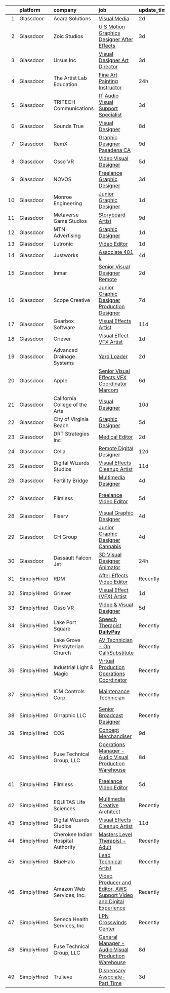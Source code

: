 

|    | platform    | company                            | job                                                                                                                                                                                                                                                                                                                                                                                                                                                                                                                                                                                                                                                                                                                                                                                                                                                                                                                                                                                                                                                                                                                                                                                                                                                                                                                                                                                                     | update_time   | location                    |
|---:|:------------|:-----------------------------------|:--------------------------------------------------------------------------------------------------------------------------------------------------------------------------------------------------------------------------------------------------------------------------------------------------------------------------------------------------------------------------------------------------------------------------------------------------------------------------------------------------------------------------------------------------------------------------------------------------------------------------------------------------------------------------------------------------------------------------------------------------------------------------------------------------------------------------------------------------------------------------------------------------------------------------------------------------------------------------------------------------------------------------------------------------------------------------------------------------------------------------------------------------------------------------------------------------------------------------------------------------------------------------------------------------------------------------------------------------------------------------------------------------------|:--------------|:----------------------------|
|  1 | Glassdoor   | Acara Solutions                    | [Visual Media](https://www.glassdoor.com/partner/jobListing.htm?pos=106&ao=1110586&s=58&guid=000001829b22d17889136d00948215e9&src=GD_JOB_AD&t=SR&vt=w&ea=1&cs=1_8290de46&cb=1660460126993&jobListingId=1008067654089&cpc=0C139D4CAD5A6DB2&jrtk=3-0-1gadi5kd7gspa801-1gadi5kdlgrjc800-df37b01cd17ce087--6NYlbfkN0BQuJXpfawXtfhwzLerQhC04iCxGrelUvn_xttDeop7CMmG32gURwRx4iGHpLJxSZDkj5w5v8cQYKKKF4THvNBfRhhxjn5mCvakiEH_xEwqv3XTPNMRvyXBmAL4ZkiWMOAqwUZT4Q2TN9DH0zzrldJphsBH4S4r--pWBZ6qQrRAGF0OD7YloxpO44026SAoyiW1w2sKpVHQEkObEzP0Zeuanz6o4WA34tD7lGmb58tvhCOuetgz22SkniGen4egcdPNUdD5h_W17qbRgQc_il8skD_KZrQK5WZGbfusLULG9XQASsBaAwVBqYjOdE7QaxCgc5AfV5A7Wr6IxizLhAXfdxEwRLgMWDRSVyaV8OhBcTO04g6XVBQVx6ZbRsX9hvH7NwCi1EU72fbTBvQgaa5o4MAWXciNVgz-jrld0b_l3IbWlDoYkDQxJsETQfqxDSU1A9MgwYsOeBzI7lXSMPr_OAjBjq3QgLX84EaC21SelO5SrZG1k066gIB1dtzX3T_TQotGytKPVDCMR3DoRMFeID26l96fp4RVs-j8UpjHNHvUDU7LVNSnxsZMAWOeEWlvl5Tot0kcSYWP5nmHofaO34xNrahLqqjn0zDkIhGmZWOK2qKcS_jDvvvmvkIijB9sVLGjJMWonfDW1MtqYG--2nKj7HJXjXmHmW3NtO3IcuQ3rrulWX7mPq2HoyhI7dscSPfgZCkqV_R79e7CcJk_CXXyJSZUHLiyKYnmLBWTvr9X6ohiTHgS)                                                                                                                                                                                                                                                                                                 | 2d            | Owego, NY                   |
|  2 | Glassdoor   | Zoic Studios                       | [U S  Motion Graphics Designer  After Effects ](https://www.glassdoor.com/partner/jobListing.htm?pos=117&ao=1136043&s=58&guid=000001829b22d17889136d00948215e9&src=GD_JOB_AD&t=SR&vt=w&ea=1&cs=1_6d250e09&cb=1660460126995&jobListingId=1008066237945&jrtk=3-0-1gadi5kd7gspa801-1gadi5kdlgrjc800-799a667169874585-)                                                                                                                                                                                                                                                                                                                                                                                                                                                                                                                                                                                                                                                                                                                                                                                                                                                                                                                                                                                                                                                                                     | 3d            | Remote                      |
|  3 | Glassdoor   | Ursus  Inc                         | [Visual Designer   Art Director](https://www.glassdoor.com/partner/jobListing.htm?pos=108&ao=1110586&s=58&guid=000001829b22d17889136d00948215e9&src=GD_JOB_AD&t=SR&vt=w&ea=1&cs=1_7f469030&cb=1660460126994&jobListingId=1008065843940&cpc=47CFDC01B3F81FAC&jrtk=3-0-1gadi5kd7gspa801-1gadi5kdlgrjc800-4625bd54921741d6--6NYlbfkN0CT8vBT9H5mqECx2dfLV_FONLPDKpIRssxVwtj05Tmm4rA5I0VNOPdM1oYsK66ov5rR-0llSTGPp7A0MuXqOESjJOYDoyszYhL5hevKc6aJI-8zFdopCCHYxAjiNc6fCTmDxk_9CQhZLa4Mjo8YTYTXE-rjr3tqI_e9km63Kf_7W1EAsBZqyC9tu-dSHS21xu6IwyIOmZcKwj3yFswXqjAWZIJEbZKyTYJrAI9B_K5P9tLEhWFIvRIZtVujLHGW_yZZIdh5ZECQF3TOlpjKUNlamMzU6Cu1iK0o-uR4R5xydMxXG-9mwJX2yGSovpWot806F-3Or3B3kzlzmbk4pLrv-X9Xb1RT_LUr-yTrIjpqRLMB9gFVetqYP51CRqwrlCYxGSHPjYsO_yzuNGBwlUFDUWMQcGyK34vIZkE_9znCdVZKysAHUR5d30XmnP68LkeeVg-a5NQ-OIaT60UR312s4kDfxgxTLVdhah4NixJ32Fcy-sy9luhrz4aC9N0ngrEJXSOpUrwt4vrTylMrscT-uLu1UeK-vEjOlo4QR6i415PTspkvJwsnOYwbTKoRQsU6GxzPtMdR77W4GdkP6_I3qL9nI7_hbNJyBr0jR0637Q9P89aMaKsJjAAe0mrSVqnNxQJx5P-UoCp93z7cuOtMkd1vpx0fYIqMpI7SBnF0cuSqiDMVFUWEbpSG2GbvqOjuMBhDCM7d1oFxEMoD-sG2fCXrWbAHZoyLeJMTRT-cyBXEa_GUCZfxXUSNPRawg97-wNwna01WV0-rKra2GOnVXeFbnP3DkQNg76JqhE-wMY3Q5hMZO1JC8lRc7WcOSiX9Ys8Zy_x75m_OaSP4D_7mZgCMjhmCp2oZM0NOEO0knP4Z5OCZU_Mm7t765UOd7CmE-rmmFXQHITeE06rw4s2mPLJgb-BGPBAARtKATdWQWpBVj8axAQlz6tRjou3P0cQz_rT2_S8L_wPAc32Ci1I0TooLlIfR99DeayLDHx0tyiaIcgLKfu6bT2GNhmaXKhc%3D) | 3d            | Berkeley, CA                |
|  4 | Glassdoor   | The Artist Lab   Education         | [Fine Art Painting Instructor](https://www.glassdoor.com/partner/jobListing.htm?pos=102&ao=1110586&s=58&guid=000001829b22d17889136d00948215e9&src=GD_JOB_AD&t=SR&vt=w&ea=1&cs=1_a3170965&cb=1660460126993&jobListingId=1008069936081&cpc=BBD63848FB84346C&jrtk=3-0-1gadi5kd7gspa801-1gadi5kdlgrjc800-c084606c8864876a--6NYlbfkN0Be4xzmMLs6_EKcUEgzkVLSbY6hu919J-DWUVXMXQhx5MBrUTsJQamgEmmybZ6mgEPyeR3AhFk4OnsR0NXhVkXeGPLGahtc83ze0jxYaD7KMulHYi61Sfm-1ZFn10tS5F-AJZfiaKvsSYvcu2_ipfjwN9ywU_bto3yTjqdVpdm6DebRTO28viUgFWBZ2pLN53zxVkaLmeXMQKxCGETFP_GZTx-QswfrGUiQKKXWLKfTO_bt073laVgY1QXzIWtmvp_z13rCItMvqUrsAyE30U59FOrk5T9ZZNx_0Xf64xVFW07DmWtqiYCI18shbT-ukk4CJwy2W_LMER2flVZwmgAWTUTV2DAU7Q4o-r1tl-ryL0ExS4p5ixQJgraCaYqzRfJkPqvp3l7yGjlVI7IqP1jPl-ygaIdq9TOmOXQAJYNw8jpyZT9g70qmooLSNxpYnGIr54T3wifipzcFGe0xgA03R7u_tBwNZlJj5rvNn7QJywrwKFByVyEOjXmfRueenLHS1RnM1flXgQ%3D%3D)                                                                                                                                                                                                                                                                                                                                                                                                                                                                                                                     | 24h           | Los Angeles, CA             |
|  5 | Glassdoor   | TRITECH Communications             | [IT Audio Visual Support Specialist](https://www.glassdoor.com/partner/jobListing.htm?pos=126&ao=1136043&s=58&guid=000001829b22d17889136d00948215e9&src=GD_JOB_AD&t=SR&vt=w&ea=1&cs=1_3a98a64e&cb=1660460126996&jobListingId=1008064798184&jrtk=3-0-1gadi5kd7gspa801-1gadi5kdlgrjc800-a765c7ab98832c5a-)                                                                                                                                                                                                                                                                                                                                                                                                                                                                                                                                                                                                                                                                                                                                                                                                                                                                                                                                                                                                                                                                                                | 3d            | Skillman, NJ                |
|  6 | Glassdoor   | Sounds True                        | [Visual Designer](https://www.glassdoor.com/partner/jobListing.htm?pos=129&ao=1136043&s=58&guid=000001829b22d17889136d00948215e9&src=GD_JOB_AD&t=SR&vt=w&ea=1&cs=1_8f7c27d2&cb=1660460126996&jobListingId=1008055175908&jrtk=3-0-1gadi5kd7gspa801-1gadi5kdlgrjc800-33efd2b5586d880d-)                                                                                                                                                                                                                                                                                                                                                                                                                                                                                                                                                                                                                                                                                                                                                                                                                                                                                                                                                                                                                                                                                                                   | 8d            | Louisville, CO              |
|  7 | Glassdoor   | RemX                               | [Graphic Designer   Pasadena  CA](https://www.glassdoor.com/partner/jobListing.htm?pos=109&ao=1110586&s=58&guid=000001829b22d17889136d00948215e9&src=GD_JOB_AD&t=SR&vt=w&ea=1&cs=1_1cb67f08&cb=1660460126994&jobListingId=1008053779643&cpc=3BA4CE39D5B5DEF5&jrtk=3-0-1gadi5kd7gspa801-1gadi5kdlgrjc800-a96380d7bc73dec3--6NYlbfkN0CuHSGuDApGVPx9cXRLGO-izRoRBHVZoe6qYcOHefrkjjayppeLopH22wnTycBj1L6LXrLqWTTJdDmGnFVSEGp9IhwGEdjt4AvdVwwUogM2B-zwsEoC0u5CGbge7Ca52KXjHZ-uRiV6o7wx6_JAg2eUiDFZoI81J6OhRRkLwv_7_RYUkxKPEcbKWkDd_ydYBfhJmr3LMUzri4WVCGZBU4_pS8ENMUKvO07GjwtJc3Bc9x0BH_ZJcSwW5ivO_LQUD18XpVIk5o1d8sfn5pVh-7ytIYmlUc2VEagH1giN-91Jg00JuxSSFj6qLPv17WQMjK-1aQeJEkWNLnHJ-352uWvm9EK727slaqLIekGFvk8CVTdSzcNu9G0mXkpHj-01fCAAUGTEz242jocGCt-Y-vquqOB4MWS3_B_EYKpwDZBwzbQfd5lSbqZK-gACStyYUetozu33JgfQ08ZnSZ36NY7P5BKBZ0OqvTESv7czhVg2OBjcRhdHIUsTf-fDdaPfc-HlXI6BFPIygCT8CR-camensKqMSxq82FOaDKFy4U0dy7Zkx3ACEmocm6dLE8l6oHzwdvp9bPombZydOX0xQBZyBrGoFRAixRRdSDcSl_3C0FDge9H03Tp-ruyIbCFXb_LBkfmQ1Zpg_RG1SUb9RxIVaQejolIgqLkbZquUA0UEr9-2p5ND3wLOHs1ajLP__aiZNvvLQ6x_s_RuGc65btVgx0KOf_W6n3LkEWPvmBR9HrLTN26pYaLZaOQ9Jm6qepeMosjGzBM6OA4aPKr3at1vL-DRbjYSF-GL5LPvORgkpzkiTWUj9bYTQz-98i2kvTMW71RouHqLxwPp1KtwBeRF)                                                                                                                                                                              | 9d            | Pasadena, CA                |
|  8 | Glassdoor   | Osso VR                            | [Video   Visual Designer](https://www.glassdoor.com/partner/jobListing.htm?pos=118&ao=1136043&s=58&guid=000001829b22d17889136d00948215e9&src=GD_JOB_AD&t=SR&vt=w&cs=1_ee446fa0&cb=1660460126995&jobListingId=1008060844113&jrtk=3-0-1gadi5kd7gspa801-1gadi5kdlgrjc800-127e56c8cc765d37-)                                                                                                                                                                                                                                                                                                                                                                                                                                                                                                                                                                                                                                                                                                                                                                                                                                                                                                                                                                                                                                                                                                                | 5d            | Remote                      |
|  9 | Glassdoor   | NOVOS                              | [Freelance Graphic Designer](https://www.glassdoor.com/partner/jobListing.htm?pos=115&ao=1136043&s=58&guid=000001829b22d17889136d00948215e9&src=GD_JOB_AD&t=SR&vt=w&ea=1&cs=1_046d4f3c&cb=1660460126994&jobListingId=1008065569895&jrtk=3-0-1gadi5kd7gspa801-1gadi5kdlgrjc800-09234b0806d38a8a-)                                                                                                                                                                                                                                                                                                                                                                                                                                                                                                                                                                                                                                                                                                                                                                                                                                                                                                                                                                                                                                                                                                        | 3d            | Remote                      |
| 10 | Glassdoor   | Monroe Engineering                 | [Junior Graphic Designer](https://www.glassdoor.com/partner/jobListing.htm?pos=104&ao=1110586&s=58&guid=000001829b22d17889136d00948215e9&src=GD_JOB_AD&t=SR&vt=w&ea=1&cs=1_26ba2358&cb=1660460126993&jobListingId=1008068809703&cpc=1160948BCBA38B5B&jrtk=3-0-1gadi5kd7gspa801-1gadi5kdlgrjc800-e8d323f35f893a18--6NYlbfkN0Do849aQWqCKb02swueQfRJUjyf4EdRryNnpM2fm8I_n4Wg5djvxPkrWhSiTTkNC8FKLg_S4BW3VXqUjrniDP3h1QiX57_eO_Ke3IrCcEYoYK38_Njld6LV5rZEXbZFY5IwLdHk5MAOnfZ28QCfbg0yQ0m7U4xJPHOiTncqV3BXAQHSZ0quC3pqJPTltTa01NuZ_cPFBzE4dO64CSCmhIa0C70n3GeYiv201FxMc8aZn6Ci00V7mlXQbEHPj127crn1rO15FZtbEpC95A1kNId9DAPmjEoq6CZjsF0OSozMrO4dzpQRmYe0S3mdxK7JTqIfJ_uAKGh6zHCqfcr5EwP7mTkEA98_WOnlIUMTYpvF-YUg46SzG9hzqQv_vmsVMTBQNrOtGNAqCc-4LD-1gk9sZ4gk85OhGJqazFwCXqkvqGW_wBftgmuNWxU9Z-NEsBwa_VaHe0Jf17EYt7u00QZDr4j8BCk4i8mSlUgrLOYa-fbAqw100t4lKiTfF_Y0Xsg%3D)                                                                                                                                                                                                                                                                                                                                                                                                                                                                                                                                        | 1d            | Rochester Hills, MI         |
| 11 | Glassdoor   | Metaverse Game Studios             | [Storyboard Artist](https://www.glassdoor.com/partner/jobListing.htm?pos=123&ao=1136043&s=58&guid=000001829b22d17889136d00948215e9&src=GD_JOB_AD&t=SR&vt=w&ea=1&cs=1_de021872&cb=1660460126996&jobListingId=1008054365470&jrtk=3-0-1gadi5kd7gspa801-1gadi5kdlgrjc800-f1497150f3971ad6-)                                                                                                                                                                                                                                                                                                                                                                                                                                                                                                                                                                                                                                                                                                                                                                                                                                                                                                                                                                                                                                                                                                                 | 9d            | Remote                      |
| 12 | Glassdoor   | MTN Advertising                    | [Graphic Designer](https://www.glassdoor.com/partner/jobListing.htm?pos=103&ao=1110586&s=58&guid=000001829b22d17889136d00948215e9&src=GD_JOB_AD&t=SR&vt=w&ea=1&cs=1_8feda10f&cb=1660460126993&jobListingId=1008068802323&cpc=F7A2269C793D5877&jrtk=3-0-1gadi5kd7gspa801-1gadi5kdlgrjc800-d0bec0b7404ae4d7--6NYlbfkN0AOeIuK9-8ADZenXeT1ZsFAtli21XlCUU56_NV0m-COS6TIF2lLlI77ZE-W8MujsnpkM_4nE3tbr82moQv4yKq2mPz8_A-LPDfZWUP6PtpWW_iK1n3XUEc0I6m_x_GEiASy-QF4QeRU2eusvDItAAvrlUeXmLn74ajp_DJHIG6FhOwZdfL0FGcACG1JQOvZAn_xYrFW1jUeWpJEybkec7ak4UqRe-ruqAMir1oUSsui95g34YfgqvBGS8mwP8-IKaa2Hzz4GxX7jdHX0xwf_WRod047km2ubAEiRetWGgGn7smFvCn0shkyNXOoAQzsuDTGqZW0NmhC-HhQ3qA1WriZ6DVU5-GUzSh3_G401fuSzygBTy2icqpOl9r7OGF2E-nx7ZfTgelWz070N-iJ56jI-T4kLTEXFLjwQSw9n3GQ0t2rUb86IdH-yzQBjDsPNOYSbOZqj-fWRkdyd4JQogMPNDpe-ltDY26s11WBJGBZ1nxbeiyjn_h5)                                                                                                                                                                                                                                                                                                                                                                                                                                                                                                                                                             | 1d            | Satellite Beach, FL         |
| 13 | Glassdoor   | Lutronic                           | [Video Editor](https://www.glassdoor.com/partner/jobListing.htm?pos=127&ao=1136043&s=58&guid=000001829b22d17889136d00948215e9&src=GD_JOB_AD&t=SR&vt=w&ea=1&cs=1_5e0ca0fc&cb=1660460126996&jobListingId=1008068476627&jrtk=3-0-1gadi5kd7gspa801-1gadi5kdlgrjc800-4b6a2132ae3db397-)                                                                                                                                                                                                                                                                                                                                                                                                                                                                                                                                                                                                                                                                                                                                                                                                                                                                                                                                                                                                                                                                                                                      | 1d            | Remote                      |
| 14 | Glassdoor   | Justworks                          | [Associate  401 k ](https://www.glassdoor.com/partner/jobListing.htm?pos=125&ao=1136043&s=58&guid=000001829b22d17889136d00948215e9&src=GD_JOB_AD&t=SR&vt=w&ea=1&cs=1_3af4382e&cb=1660460126996&jobListingId=1008063731626&jrtk=3-0-1gadi5kd7gspa801-1gadi5kdlgrjc800-adf6420bb4e2770f-)                                                                                                                                                                                                                                                                                                                                                                                                                                                                                                                                                                                                                                                                                                                                                                                                                                                                                                                                                                                                                                                                                                                 | 4d            | New York, NY                |
| 15 | Glassdoor   | Inmar                              | [Senior Visual Designer   Remote](https://www.glassdoor.com/partner/jobListing.htm?pos=116&ao=1136043&s=58&guid=000001829b22d17889136d00948215e9&src=GD_JOB_AD&t=SR&vt=w&cs=1_b536e64d&cb=1660460126995&jobListingId=1008067099663&jrtk=3-0-1gadi5kd7gspa801-1gadi5kdlgrjc800-383c1a3261d54335-)                                                                                                                                                                                                                                                                                                                                                                                                                                                                                                                                                                                                                                                                                                                                                                                                                                                                                                                                                                                                                                                                                                        | 2d            | Remote                      |
| 16 | Glassdoor   | Scope Creative                     | [Junior Graphic Designer Production Designer](https://www.glassdoor.com/partner/jobListing.htm?pos=120&ao=1136043&s=58&guid=000001829b22d17889136d00948215e9&src=GD_JOB_AD&t=SR&vt=w&ea=1&cs=1_8fa1e452&cb=1660460126995&jobListingId=1008057295326&jrtk=3-0-1gadi5kd7gspa801-1gadi5kdlgrjc800-df76609bcd3fb119-)                                                                                                                                                                                                                                                                                                                                                                                                                                                                                                                                                                                                                                                                                                                                                                                                                                                                                                                                                                                                                                                                                       | 7d            | Remote                      |
| 17 | Glassdoor   | Gearbox Software                   | [Visual Effects Artist](https://www.glassdoor.com/partner/jobListing.htm?pos=112&ao=1136043&s=58&guid=000001829b22d17889136d00948215e9&src=GD_JOB_AD&t=SR&vt=w&ea=1&cs=1_5206ad28&cb=1660460126994&jobListingId=1008046736249&jrtk=3-0-1gadi5kd7gspa801-1gadi5kdlgrjc800-e2dbd4b4cea587a5-)                                                                                                                                                                                                                                                                                                                                                                                                                                                                                                                                                                                                                                                                                                                                                                                                                                                                                                                                                                                                                                                                                                             | 11d           | Frisco, TX                  |
| 18 | Glassdoor   | Griever                            | [Visual Effect  VFX  Artist](https://www.glassdoor.com/partner/jobListing.htm?pos=101&ao=1110586&s=58&guid=000001829b22d17889136d00948215e9&src=GD_JOB_AD&t=SR&vt=w&ea=1&cs=1_89e22f76&cb=1660460126993&jobListingId=1008068625454&cpc=A65DF3A704A48F9B&jrtk=3-0-1gadi5kd7gspa801-1gadi5kdlgrjc800-29ac0b1a56cac53b--6NYlbfkN0Cd5ZvLdai7cR0fypH5_WiGezUQesq24dbKuF0ly35yawptN0PyaNviVpHKbBe3ugWukrzwKYA4XcECSKKpv2F1kCjq4yLOiuzRdTD_65_pXT_po4pmgNHIlqZq9b5UfHgnO67kmOr_a3YVsTCDQzd0vrb7sw0ZryjJzXJpLbrMlGSzVSca-4hX3lMpdhUiX1_DButkdz-L6VmdEbEkfsh0CvSam0nObpowGwDYrvGR2NkjlV4qgfX8mg5IGW9CgdfobyhQJoeq-U8epJZugmdZc-38i8tBxVAXUGe1crD9L3P5c1Iy4-rl9-Ezwh4cIxfWaum_2yxMkRxNxvLf5LbBAUXjrnKWQsSWwzgBoFmiPH032JlmMeCFHoiVhedBpAdrs7v4n0Tg_uiYLsk9CGaogYYwjle1hCvzAyE-PrJCiNNP_mgAhYC0cn1dDXZf69u3Rd9pg4YTad4kiE3Kw7CGAdOUKwyDVBzGK87m-SHJQJG0_o3_-dKx9PiCz7H52P0%3D)                                                                                                                                                                                                                                                                                                                                                                                                                                                                                                                                     | 1d            | Remote                      |
| 19 | Glassdoor   | Advanced Drainage Systems          | [Yard Loader](https://www.glassdoor.com/partner/jobListing.htm?pos=110&ao=1110586&s=58&guid=000001829b22d17889136d00948215e9&src=GD_JOB_AD&t=SR&vt=w&ea=1&cs=1_9a1f9e50&cb=1660460126994&jobListingId=1008067199149&cpc=451933188B21919D&jrtk=3-0-1gadi5kd7gspa801-1gadi5kdlgrjc800-76845f8bb39f67fa--6NYlbfkN0AfGgGWXkGulFxTi1jEdQ6HSFOWeXz4F5c6rZubk9ceUSqZ6Cey-5WDHxZN19Sj3u4zwBBABEG6_7FFpEMES0vYmAvkRhd1qH4BX9OCtRduhQfyBxPrQGVL41wIAQWMm0rVKBOrQAq-bYDlcYpLwGSZhTA83NvKfMPX0T6X7e-vWQdUoE4WFn5kO9gXeeB8VvpX_oDfkS6mH7FzGXLSasjaK-fFhpX4yel6-7aLcmt2G0pNpMqoPIGs6Zup48baF452LtJvzcBFzRs3KyMBdseyAXvewhxgLACBdMWPe3UR5Ti0spFHJqMbg-hXu8tXrVMymz9P8aXUXzTc0a7kdNkApP1C-5Z0QJ-NRAlAQTJQqdAhs6nrlEm1Jbao4VdK_O6m69oVyQ9XEOSn4VOnn9TDiYgUn-hpvTLc1CZ3Tci59we8acSFfjV1rJJszSYClZ0aO4_P5McCDoru8MOjPf2iGESyhDXkCkwegLFZTOsDSZtAMb2_aX4IssfgYLKzcSVRsuQAKXYV2A%3D%3D)                                                                                                                                                                                                                                                                                                                                                                                                                                                                                                                                      | 2d            | Eagle Grove, IA             |
| 20 | Glassdoor   | Apple                              | [Senior Visual Effects  VFX  Coordinator  Marcom](https://www.glassdoor.com/partner/jobListing.htm?pos=121&ao=1136043&s=58&guid=000001829b22d17889136d00948215e9&src=GD_JOB_AD&t=SR&vt=w&cs=1_a7d46541&cb=1660460126995&jobListingId=1008059355199&jrtk=3-0-1gadi5kd7gspa801-1gadi5kdlgrjc800-45aed483af5455e0-)                                                                                                                                                                                                                                                                                                                                                                                                                                                                                                                                                                                                                                                                                                                                                                                                                                                                                                                                                                                                                                                                                        | 6d            | Cupertino, CA               |
| 21 | Glassdoor   | California College of the Arts     | [Visual Designer](https://www.glassdoor.com/partner/jobListing.htm?pos=124&ao=1136043&s=58&guid=000001829b22d17889136d00948215e9&src=GD_JOB_AD&t=SR&vt=w&cs=1_3ee48fe5&cb=1660460126996&jobListingId=1008051726285&jrtk=3-0-1gadi5kd7gspa801-1gadi5kdlgrjc800-80ae9035f0a45312-)                                                                                                                                                                                                                                                                                                                                                                                                                                                                                                                                                                                                                                                                                                                                                                                                                                                                                                                                                                                                                                                                                                                        | 10d           | San Francisco, CA           |
| 22 | Glassdoor   | City of Virginia Beach             | [Graphic Designer](https://www.glassdoor.com/partner/jobListing.htm?pos=128&ao=1136043&s=58&guid=000001829b22d17889136d00948215e9&src=GD_JOB_AD&t=SR&vt=w&cs=1_08607636&cb=1660460126996&jobListingId=1008059625922&jrtk=3-0-1gadi5kd7gspa801-1gadi5kdlgrjc800-72740c47d3536d82-)                                                                                                                                                                                                                                                                                                                                                                                                                                                                                                                                                                                                                                                                                                                                                                                                                                                                                                                                                                                                                                                                                                                       | 5d            | Virginia Beach, VA          |
| 23 | Glassdoor   | DRT Strategies  Inc                | [Medical Editor](https://www.glassdoor.com/partner/jobListing.htm?pos=114&ao=1136043&s=58&guid=000001829b22d17889136d00948215e9&src=GD_JOB_AD&t=SR&vt=w&ea=1&cs=1_1605716b&cb=1660460126994&jobListingId=1008067479621&jrtk=3-0-1gadi5kd7gspa801-1gadi5kdlgrjc800-3753e6ad9e8dee75-)                                                                                                                                                                                                                                                                                                                                                                                                                                                                                                                                                                                                                                                                                                                                                                                                                                                                                                                                                                                                                                                                                                                    | 2d            | Remote                      |
| 24 | Glassdoor   | Cella                              | [Remote Digital Designer](https://www.glassdoor.com/partner/jobListing.htm?pos=105&ao=1110586&s=58&guid=000001829b22d17889136d00948215e9&src=GD_JOB_AD&t=SR&vt=w&cs=1_a4d413ca&cb=1660460126993&jobListingId=1008045065446&cpc=2CAED5C921A5F994&jrtk=3-0-1gadi5kd7gspa801-1gadi5kdlgrjc800-04b34a2be98ed296--6NYlbfkN0ABL5jwqrJX8j4-zsE1pdctockIOMh3bUiDojLxDHSgft-IBPHc-ugKxXUaFJpc9dff8iNwAhfVoo3erchRcY9qKtVPUJc7OexNo-7Xw2P7SY2uK_SDtZZbcwb-lANVE7hbjbxNKr7iH7IC8etx8tkIbfNu38HBo1cQSNAK97IfZEkkevgLcspjLNz7jNPLXHs1jKzOfbSVffo7vHsF2f1LoIVKpzQkBv2Qzv91hiSpIb8RwiWEbmO38olkaEuMwxdIyrPlPNfbOk9DTY-uSAODCViz0Z29xPqDkJ2ILPRF32UNZFqLupvWomixuP26oFhAkj--CF3dJmlOo6uqT7773s9nHnIR9oKwBaQzxbD8iicTum7PSWUa85UuuqWDUE_dPKwRFgrFEevoh2AgWmP_11rGDxBGQo64K6Q1kCg9sTu2pTShxuo-4-lpxIdUzPcx1Xbnn7qqjf6WA5pz1-gzotbuOK6_sALIm_qGx1IqqYa8DiMLs3hUnUljc5mOqQw24yLNdF9c0jBQgp0FrIrA-KzfPjBSvWayIyKHZzkRsJCYi1Iw_xmV_dMHVK7I51iIByvv7QTs2cz-ExI8fWq6GYzFwmDNw2qM-wjvIrTU443byHN2uYr0zacRqZrKUgC2g8FxBpw5M47vhi_yCHhozu2SBGjzpA9bawopDMxEOOGllZGPTWnWD24O4D_2KOoSZIW672Ok4QuhI2lPi447PcvuyW5UV0vteAUKJbo8ZvrrgqU-NJu4)                                                                                                                                                                                                                                                                                           | 12d           | Bolingbrook, IL             |
| 25 | Glassdoor   | Digital Wizards Studios            | [Visual Effects Cleanup Artist](https://www.glassdoor.com/partner/jobListing.htm?pos=111&ao=1136043&s=58&guid=000001829b22d17889136d00948215e9&src=GD_JOB_AD&t=SR&vt=w&ea=1&cs=1_5674d9d9&cb=1660460126994&jobListingId=1008047312634&jrtk=3-0-1gadi5kd7gspa801-1gadi5kdlgrjc800-ee6cf7d9fba83118-)                                                                                                                                                                                                                                                                                                                                                                                                                                                                                                                                                                                                                                                                                                                                                                                                                                                                                                                                                                                                                                                                                                     | 11d           | Remote                      |
| 26 | Glassdoor   | Fertility Bridge                   | [Multimedia Designer](https://www.glassdoor.com/partner/jobListing.htm?pos=113&ao=1136043&s=58&guid=000001829b22d17889136d00948215e9&src=GD_JOB_AD&t=SR&vt=w&cs=1_67cd7a26&cb=1660460126994&jobListingId=1008063862088&jrtk=3-0-1gadi5kd7gspa801-1gadi5kdlgrjc800-e970e7beec997e55-)                                                                                                                                                                                                                                                                                                                                                                                                                                                                                                                                                                                                                                                                                                                                                                                                                                                                                                                                                                                                                                                                                                                    | 4d            | Remote                      |
| 27 | Glassdoor   | Filmless                           | [Freelance Video Editor](https://www.glassdoor.com/partner/jobListing.htm?pos=119&ao=1136043&s=58&guid=000001829b22d17889136d00948215e9&src=GD_JOB_AD&t=SR&vt=w&ea=1&cs=1_9626804a&cb=1660460126995&jobListingId=1008061790733&jrtk=3-0-1gadi5kd7gspa801-1gadi5kdlgrjc800-cc7519cc1bbd7e1d-)                                                                                                                                                                                                                                                                                                                                                                                                                                                                                                                                                                                                                                                                                                                                                                                                                                                                                                                                                                                                                                                                                                            | 5d            | San Francisco, CA           |
| 28 | Glassdoor   | Fiserv                             | [Visual Graphic Designer](https://www.glassdoor.com/partner/jobListing.htm?pos=107&ao=1110586&s=58&guid=000001829b22d17889136d00948215e9&src=GD_JOB_AD&t=SR&vt=w&ea=1&cs=1_8faa0243&cb=1660460126994&jobListingId=1008062585362&cpc=654405A9B1E0A9F5&jrtk=3-0-1gadi5kd7gspa801-1gadi5kdlgrjc800-2be3ea690134f902--6NYlbfkN0BKkHZu3wF05EeDimN_p6sYpKCMArvwa95YdH7UpkaBCoSUOkIYlUzfhbj4TMK_Jy6WEXEh1awJrTUsaMVlB937MW6zt9ZglM79JI4nbgJvwu9hAuQjfaPcwMZd8xk98Ye6R55fadaUC_GRy9CNw4gZCAx-_c3WtJ9hNBKGbeIg4fbQijMng-ZJjRdTw05OoQEe4vEcW9WbJnDQRbj_-x-0M9ko2ASRWYKB1A4XSCnGJ8lA9-rGFQKtVXK26RSHZO7dkOKa1mj34mJ2IaX94Wek55iwtp7PvpdMZJqSGyS30P64K52_xqv7ze3uqtTs2YzxoMdgI8LIVWnSukNrn468T-eQ5oiroXETTjJ4_1_CnWWtf1-9Xzh5bgem3kBgErnjfam63oG0JSY5zz16avEzolvdrDRwltZt2ZNYGJ1nc7a94tX6hb7g8HYEasYazjbDJR7dYOYkm42ryU1H2FZZduXUXwi-r-RKTYqK0NlrBI0APvGWk_VfEoqfKS6_DGPO6FkRxT9oiQ%3D%3D)                                                                                                                                                                                                                                                                                                                                                                                                                                                                                                                          | 4d            | Raritan, NJ                 |
| 29 | Glassdoor   | GH Group                           | [Junior Graphic Designer   Cannabis](https://www.glassdoor.com/partner/jobListing.htm?pos=130&ao=1136043&s=58&guid=000001829b22d17889136d00948215e9&src=GD_JOB_AD&t=SR&vt=w&ea=1&cs=1_558c9293&cb=1660460126997&jobListingId=1008063925949&jrtk=3-0-1gadi5kd7gspa801-1gadi5kdlgrjc800-04665fa0d35dd652-)                                                                                                                                                                                                                                                                                                                                                                                                                                                                                                                                                                                                                                                                                                                                                                                                                                                                                                                                                                                                                                                                                                | 4d            | Los Angeles, CA             |
| 30 | Glassdoor   | Dassault Falcon Jet                | [3D Visual Designer Animator](https://www.glassdoor.com/partner/jobListing.htm?pos=122&ao=1136043&s=58&guid=000001829b22d17889136d00948215e9&src=GD_JOB_AD&t=SR&vt=w&cs=1_846cb4c2&cb=1660460126995&jobListingId=1008069594362&jrtk=3-0-1gadi5kd7gspa801-1gadi5kdlgrjc800-559e5f6639662745-)                                                                                                                                                                                                                                                                                                                                                                                                                                                                                                                                                                                                                                                                                                                                                                                                                                                                                                                                                                                                                                                                                                            | 24h           | Little Ferry, NJ            |
| 31 | SimplyHired | RDM                                | [After Effects Video Editor](https://www.simplyhired.com/job/ZouaOVttOAJYrQlu61WGh6ap07ANjWE8rNR1pDXBif-flK4VgbXpGw?q=visual+effects)                                                                                                                                                                                                                                                                                                                                                                                                                                                                                                                                                                                                                                                                                                                                                                                                                                                                                                                                                                                                                                                                                                                                                                                                                                                                   | Recently      | United States               |
| 32 | SimplyHired | Griever                            | [Visual Effect (VFX) Artist](https://www.simplyhired.com/job/Pep_6N34ryu-ZGbbZIbbI85XqOwH_FyUjVfVBz6qa06GqVqhqEdChA?q=visual+effects)                                                                                                                                                                                                                                                                                                                                                                                                                                                                                                                                                                                                                                                                                                                                                                                                                                                                                                                                                                                                                                                                                                                                                                                                                                                                   | 1d            | Remote                      |
| 33 | SimplyHired | Osso VR                            | [Video & Visual Designer](https://www.simplyhired.com/job/ctIFFOKUPfyp2ajme7vUFMsoHh_0zqBlYqyYB2F-LoKdUNLLWjAlbQ?q=visual+effects)                                                                                                                                                                                                                                                                                                                                                                                                                                                                                                                                                                                                                                                                                                                                                                                                                                                                                                                                                                                                                                                                                                                                                                                                                                                                      | 5d            | Remote                      |
| 34 | SimplyHired | Lake Port Square                   | [Speech Therapist **DailyPay**](https://www.simplyhired.com/job/UnbmGA5ask0d3rqUECA3Vus0b1qHb1rsdbo-W4HeVzi_DQ2TQoAJ7Q?q=visual+effects)                                                                                                                                                                                                                                                                                                                                                                                                                                                                                                                                                                                                                                                                                                                                                                                                                                                                                                                                                                                                                                                                                                                                                                                                                                                                | Recently      | Leesburg, FL                |
| 35 | SimplyHired | Lake Grove Presbyterian Church     | [AV Technician - On Call/Substitute](https://www.simplyhired.com/job/tb9Lp_96v5nuqnhe0ZYtbeKN6hRlb-jVRHz1dLdsFAKeVM_Axvfv9Q?q=visual+effects)                                                                                                                                                                                                                                                                                                                                                                                                                                                                                                                                                                                                                                                                                                                                                                                                                                                                                                                                                                                                                                                                                                                                                                                                                                                           | Recently      | Lake Oswego, OR             |
| 36 | SimplyHired | Industrial Light & Magic           | [Virtual Production Operations Coordinator](https://www.simplyhired.com/job/GoNrd8hJt9uFzdq4BsE8uE5broyUBG7lYHh-w9LEAGBerH_SJJ_H6w?q=visual+effects)                                                                                                                                                                                                                                                                                                                                                                                                                                                                                                                                                                                                                                                                                                                                                                                                                                                                                                                                                                                                                                                                                                                                                                                                                                                    | Recently      | San Francisco, CA           |
| 37 | SimplyHired | ICM Controls Corp.                 | [Maintenance Technician](https://www.simplyhired.com/job/MKpG2-bxhWXWB1ZMYVBf2c8_MdwqLVLyq7l2CTEvE-p4OflQd93yUA?q=visual+effects)                                                                                                                                                                                                                                                                                                                                                                                                                                                                                                                                                                                                                                                                                                                                                                                                                                                                                                                                                                                                                                                                                                                                                                                                                                                                       | Recently      | North Syracuse, NY          |
| 38 | SimplyHired | Girraphic LLC                      | [Senior Broadcast Designer](https://www.simplyhired.com/job/fdtVv98VgJcLk1dKQRpSlJ1u8mn8l5ofLqE1u1ffRigiBtoFDmH6tg?q=visual+effects)                                                                                                                                                                                                                                                                                                                                                                                                                                                                                                                                                                                                                                                                                                                                                                                                                                                                                                                                                                                                                                                                                                                                                                                                                                                                    | Recently      | Englewood, CO               |
| 39 | SimplyHired | COS                                | [Concept Merchandiser](https://www.simplyhired.com/job/RjMsnz79z1xLncljGwf57H4HnE8qEdm4iWjRh2cegJutbcdaMLXyow?q=visual+effects)                                                                                                                                                                                                                                                                                                                                                                                                                                                                                                                                                                                                                                                                                                                                                                                                                                                                                                                                                                                                                                                                                                                                                                                                                                                                         | 9d            | New York, NY                |
| 40 | SimplyHired | Fuse Technical Group, LLC          | [Operations Manager - Audio Visual Production Warehouse](https://www.simplyhired.com/job/tnHLy1gKfcTHYXpevG2WFrxVubCLHDHTveVaeoNjsOOaG9G8J6KqRA?q=visual+effects)                                                                                                                                                                                                                                                                                                                                                                                                                                                                                                                                                                                                                                                                                                                                                                                                                                                                                                                                                                                                                                                                                                                                                                                                                                       | 8d            | Nashville, TN               |
| 41 | SimplyHired | Filmless                           | [Freelance Video Editor](https://www.simplyhired.com/job/F57dzS09SjhgHE77NFjPHzo9inF4RWQ9eDNyzF5b02h3XkQbCmOgGg?q=visual+effects)                                                                                                                                                                                                                                                                                                                                                                                                                                                                                                                                                                                                                                                                                                                                                                                                                                                                                                                                                                                                                                                                                                                                                                                                                                                                       | 5d            | San Francisco, CA           |
| 42 | SimplyHired | EQUITAS Life Sciences              | [Multimedia Creative Architect](https://www.simplyhired.com/job/ichTX3k1Ejo7tX1GyCNQsvRJKJYEbv4IqWgcjyZm74n5FB1102LY-Q?q=visual+effects)                                                                                                                                                                                                                                                                                                                                                                                                                                                                                                                                                                                                                                                                                                                                                                                                                                                                                                                                                                                                                                                                                                                                                                                                                                                                | Recently      | Essex, VT                   |
| 43 | SimplyHired | Digital Wizards Studios            | [Visual Effects Cleanup Artist](https://www.simplyhired.com/job/kkqZXaOG1mVYi_8_TZsl5EWZe3RnXtgf1yRDCdM8gE9RydYvJlysrA?q=visual+effects)                                                                                                                                                                                                                                                                                                                                                                                                                                                                                                                                                                                                                                                                                                                                                                                                                                                                                                                                                                                                                                                                                                                                                                                                                                                                | 11d           | Remote                      |
| 44 | SimplyHired | Cherokee Indian Hospital Authority | [Masters Level Therapist - Adult](https://www.simplyhired.com/job/Zb1f9ndDfCV9DwGpRQtBDaD502p99LL1Fuxm0qJ1PxK8iNIQhLI8UA?q=visual+effects)                                                                                                                                                                                                                                                                                                                                                                                                                                                                                                                                                                                                                                                                                                                                                                                                                                                                                                                                                                                                                                                                                                                                                                                                                                                              | Recently      | Cherokee, NC                |
| 45 | SimplyHired | BlueHalo                           | [Lead Technical Artist](https://www.simplyhired.com/job/Wjuj_8GvrouGkI5GInMTsAVDyDnmD0dXLa8mRnChOYJPWpldqD68RQ?q=visual+effects)                                                                                                                                                                                                                                                                                                                                                                                                                                                                                                                                                                                                                                                                                                                                                                                                                                                                                                                                                                                                                                                                                                                                                                                                                                                                        | Recently      | Rockville, MD               |
| 46 | SimplyHired | Amazon Web Services, Inc.          | [Video Producer and Editor, AWS Support Video and Digital Experience](https://www.simplyhired.com/job/oJRMVtPR8LlFvNouJFFip2oTV8nd0n3BVGVS3DLjLOTE-prK8t1Fkw?q=visual+effects)                                                                                                                                                                                                                                                                                                                                                                                                                                                                                                                                                                                                                                                                                                                                                                                                                                                                                                                                                                                                                                                                                                                                                                                                                          | Recently      | Remote                      |
| 47 | SimplyHired | Seneca Health Services, Inc        | [LPN Crosswinds Center](https://www.simplyhired.com/job/Rylk2uVJw23oEBLoIQ4cqs43Yll4-e6xT4YZa4Ta8WAirr1kJgT3RA?q=visual+effects)                                                                                                                                                                                                                                                                                                                                                                                                                                                                                                                                                                                                                                                                                                                                                                                                                                                                                                                                                                                                                                                                                                                                                                                                                                                                        | Recently      | Maxwelton, WV               |
| 48 | SimplyHired | Fuse Technical Group, LLC          | [General Manager - Audio Visual Production Warehouse](https://www.simplyhired.com/job/uwh73Vqx0KatgDFKheVkztXycL_dptPi7NWL5R2VN0f9iznoyT9EQw?q=visual+effects)                                                                                                                                                                                                                                                                                                                                                                                                                                                                                                                                                                                                                                                                                                                                                                                                                                                                                                                                                                                                                                                                                                                                                                                                                                          | 8d            | Nashville, TN               |
| 49 | SimplyHired | Trulieve                           | [Dispensary Associate-Part Time](https://www.simplyhired.com/job/xZOSkCz5eCvmlx_1q-uEq6DmUtCq7NjyWYf84-m3PeeFr8Ci6JXR1g?q=visual+effects)                                                                                                                                                                                                                                                                                                                                                                                                                                                                                                                                                                                                                                                                                                                                                                                                                                                                                                                                                                                                                                                                                                                                                                                                                                                               | 3d            | United States +47 locations |